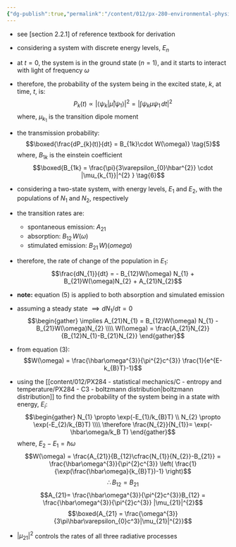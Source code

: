 ```yaml
---
{"dg-publish":true,"permalink":"/content/012/px-280-environmental-physics/b-light-and-matter/px-280-b4-einstein-coefficient/","noteIcon":"1","created":"2025-01-13T12:21:26.780+00:00","updated":"2025-01-13T13:52:10.357+00:00"}
---
```


- see [section 2.2.1] of reference textbook for derivation

- considering a system with discrete energy levels, $E_n$
- at $t=0$, the system is in the ground state $(n=1)$, and it starts to interact with light of frequency $\omega$
- therefore, the probability of the system being in the excited state, $k$, at time, $t$, is:
$$P_{k}(t) \propto \bigg| \langle{\psi_{k} | \hat\mu | \psi_{1}\rangle}\bigg|^{2} = \bigg| \int \psi_{k}  \mu \psi_{1}\,dt \bigg|^{2}$$
	where, $\mu_{k_{1}}$ is the transition dipole moment

- the transmission probability:
$$\boxed{\frac{dP_{k}(t)}{dt} = B_{1k}\cdot W(\omega)} \tag{5}$$
	where, $B_{1k}$ is the einstein coefficient
$$\boxed{B_{1k} = \frac{\pi}{3\varepsilon_{0}\hbar^{2}} \cdot |\mu_{k_{1}}|^{2} } \tag{6}$$
- considering a two-state system, with energy levels, $E_{1}$ and $E_{2}$, with the populations of $N_{1}$ and $N_{2}$, respectively
- the transition rates are:
	- spontaneous emission: $A_{21}$
	- absorption: $B_{12}\, W(\omega)$
	- stimulated emission: $B_{21}\, W)(omega)$

- therefore, the rate of change of the population in $E_1:$
$$\frac{dN_{1}}{dt} = - B_{12}W(\omega) N_{1} + B_{21}W(\omega)N_{2} + A_{21}N_{2}$$
- **note:** equation $(5)$ is applied to both absorption and simulated emission

- assuming a steady state $\implies dN_{1}/dt =0$
$$\begin{gather}
\implies A_{21}N_{1} = B_{12}W(\omega) N_{1} - B_{21}W(\omega)N_{2} \\\\
W(\omega) = \frac{A_{21}N_{2}}{B_{12}N_{1}-B_{21}N_{2}}
\end{gather}$$
- from equation $(3):$
$$W(\omega) = \frac{\hbar\omega^{3}}{\pi^{2}c^{3}}  \frac{1}{e^{E-k_{B}T}-1}$$

- using the [[content/012/PX284 - statistical mechanics/C - entropy and temperature/PX284 - C3 - boltzmann distribution\|boltzmann distribution]] to find the probability of the system being in a state with energy, $E_i:$
$$\begin{gather}
N_{1} \propto \exp(-E_{1}/k_{B}T) \\
N_{2} \propto \exp(-E_{2}/k_{B}T) \\\\
\therefore \frac{N_{2}}{N_{1}}= \exp(-\hbar\omega/k_B T)
\end{gather}$$
	where, $E_2-E_1=\hbar\omega$
$$W(\omega) = \frac{A_{21}}{B_{12}\cfrac{N_{1}}{N_{2}}-B_{21}} = \frac{\hbar\omega^{3}}{\pi^{2}c^{3}} \left( \frac{1}{\exp(\frac{\hbar\omega}{k_{B}T})-1} \right)$$
$$\therefore B_{12}= B_{21}$$
$$A_{21}= \frac{\hbar\omega^{3}}{\pi^{2}c^{3}}B_{12} =  \frac{\hbar\omega^{3}}{\pi^{2}c^{3}} |\mu_{21}|^{2}$$
$$\boxed{A_{21} = \frac{\omega^{3}}{3\pi\hbar\varepsilon_{0}c^3}|\mu_{21}|^{2}}$$
- $|\mu_{21}|^{2}$ controls the rates of all three radiative processes

